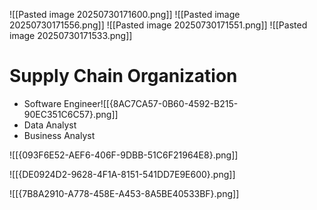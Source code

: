 ![[Pasted image 20250730171600.png]]
![[Pasted image 20250730171556.png]]
![[Pasted image 20250730171551.png]]
![[Pasted image 20250730171533.png]]





# **Supply Chain Organization**

- Software Engineer![[{8AC7CA57-0B60-4592-B215-90EC351C6C57}.png]]
- Data Analyst
- Business Analyst


![[{093F6E52-AEF6-406F-9DBB-51C6F21964E8}.png]]

![[{DE0924D2-9628-4F1A-8151-541DD7E9E600}.png]]



![[{7B8A2910-A778-458E-A453-8A5BE40533BF}.png]]























